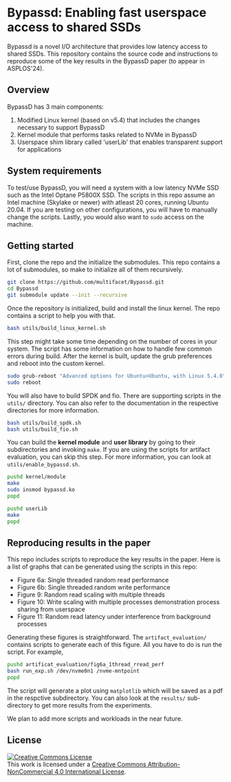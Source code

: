 # Bypassd: Enabling fast userspace access to shared SSDs
Bypassd is a novel I/O architecture that provides low latency access to shared SSDs.
This repository contains the source code and instructions to reproduce some of the key results in the BypassD paper (to appear in ASPLOS'24).

## Overview
BypassD has 3 main components:
1. Modified Linux kernel (based on v5.4) that includes the changes necessary to support BypassD
2. Kernel module that performs tasks related to NVMe in BypassD
3. Userspace shim library called 'userLib' that enables transparent support for applications

## System requirements
To test/use BypassD, you will need a system with a low latency NVMe SSD such as the Intel Optane P5800X SSD.
The scripts in this repo assume an Intel machine (Skylake or newer) with atleast 20 cores, running Ubuntu 20.04. If you are testing on other configurations, you will have to manually change the scripts.
Lastly, you would also want to <code>sudo</code> access on the machine.

## Getting started
First, clone the repo and the initialize the submodules. This repo contains a lot of submodules, so make to initialize all of them recursively.
```bash
git clone https://github.com/multifacet/Bypassd.git
cd Bypassd
git submodule update --init --recursive
```
Once the repository is initialized, build and install the linux kernel. The repo contains a script to help you with that.
```bash
bash utils/build_linux_kernel.sh
```
This step might take some time depending on the number of cores in your system. The script has some information on how to handle few common errors during build.
After the kernel is built, update the grub preferences and reboot into the custom kernel.
```bash
sudo grub-reboot "Advanced options for Ubuntu>Ubuntu, with Linux 5.4.0"
sudo reboot
```

You will also have to build SPDK and fio. There are supporting scripts in the <code>utils/</code> directory. You can also refer to the documentation in the respective directories for more information.
```bash
bash utils/build_spdk.sh
bash utils/build_fio.sh
```
You can build the **kernel module** and **user library** by going to their subdirectories and invoking <code>make</code>. If you are using the scripts for artifact evaluation, you can skip this step.
For more information, you can look at <code>utils/enable_bypassd.sh</code>.
```bash
pushd kernel/module
make
sudo insmod bypassd.ko
popd

pushd userLib
make
popd
```

## Reproducing results in the paper
This repo includes scripts to reproduce the key results in the paper.
Here is a list of graphs that can be generated using the scripts in this repo:
* Figure 6a: Single threaded random read performance
* Figure 6b: Single threaded random write performance
* Figure 9:  Random read scaling with multiple threads
* Figure 10: Write scaling with multiple processes demonstration process sharing from userspace
* Figure 11: Random read latency under interference from background processes

Generating these figures is straightforward. The <code>artifact_evaluation/</code> contains scripts to generate each of this figure. All you have to do is run the script.
For example,
```bash
pushd artificat_evaluation/fig6a_1thread_rread_perf
bash run_exp.sh /dev/nvme0n1 /nvme-mntpoint
popd
```
The script will generate a plot using <code>matplotlib</code> which will be saved as a pdf in the respctive subdirectory. You can also look at the <code>results/</code> sub-directory to get more results from the experiments.

We plan to add more scripts and workloads in the near future.

## License
<a rel="license" href="http://creativecommons.org/licenses/by-nc/4.0/"><img alt="Creative Commons License" style="border-width:0" src="https://i.creativecommons.org/l/by-nc/4.0/88x31.png" /></a><br />This work is licensed under a <a rel="license" href="http://creativecommons.org/licenses/by-nc/4.0/">Creative Commons Attribution-NonCommercial 4.0 International License</a>.
